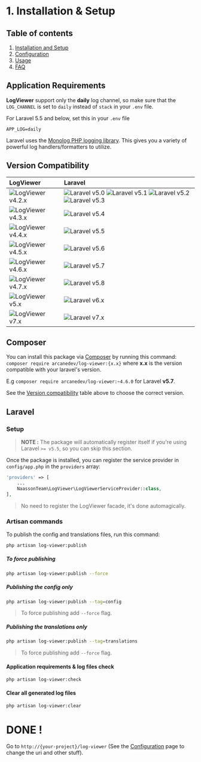 # 1. Installation & Setup

## Table of contents

  1. [Installation and Setup](1.Installation-and-Setup.md)
  2. [Configuration](2.Configuration.md)
  3. [Usage](3.Usage.md)
  4. [FAQ](4.FAQ.md)

## Application Requirements

**LogViewer** support only the **daily** log channel, so make sure that the `LOG_CHANNEL` is set to `daily` instead of `stack` in your `.env` file.

For Laravel 5.5 and below, set this in your `.env` file

`
APP_LOG=daily
`

Laravel uses the [Monolog PHP logging library](https://github.com/Seldaek/monolog). This gives you a variety of powerful log handlers/formatters to utilize.
 
## Version Compatibility

| LogViewer                             | Laravel                                                                                                             |
|:--------------------------------------|:--------------------------------------------------------------------------------------------------------------------|
| ![LogViewer v4.2.x][log_viewer_4_2_x] | ![Laravel v5.0][laravel_5_0] ![Laravel v5.1][laravel_5_1] ![Laravel v5.2][laravel_5_2] ![Laravel v5.3][laravel_5_3] |
| ![LogViewer v4.3.x][log_viewer_4_3_x] | ![Laravel v5.4][laravel_5_4]                                                                                        |
| ![LogViewer v4.4.x][log_viewer_4_4_x] | ![Laravel v5.5][laravel_5_5]                                                                                        |
| ![LogViewer v4.5.x][log_viewer_4_5_x] | ![Laravel v5.6][laravel_5_6]                                                                                        |
| ![LogViewer v4.6.x][log_viewer_4_6_x] | ![Laravel v5.7][laravel_5_7]                                                                                        |
| ![LogViewer v4.7.x][log_viewer_4_7_x] | ![Laravel v5.8][laravel_5_8]                                                                                        |
| ![LogViewer v5.x][log_viewer_5_x]     | ![Laravel v6.x][laravel_6_x]                                                                                        |
| ![LogViewer v7.x][log_viewer_7_x]     | ![Laravel v7.x][laravel_7_x]                                                                                        |

[laravel_5_0]:  https://img.shields.io/badge/v5.0-supported-brightgreen.svg?style=flat-square "Laravel v5.0"
[laravel_5_1]:  https://img.shields.io/badge/v5.1-supported-brightgreen.svg?style=flat-square "Laravel v5.1"
[laravel_5_2]:  https://img.shields.io/badge/v5.2-supported-brightgreen.svg?style=flat-square "Laravel v5.2"
[laravel_5_3]:  https://img.shields.io/badge/v5.3-supported-brightgreen.svg?style=flat-square "Laravel v5.3"
[laravel_5_4]:  https://img.shields.io/badge/v5.4-supported-brightgreen.svg?style=flat-square "Laravel v5.4"
[laravel_5_5]:  https://img.shields.io/badge/v5.5-supported-brightgreen.svg?style=flat-square "Laravel v5.5"
[laravel_5_6]:  https://img.shields.io/badge/v5.6-supported-brightgreen.svg?style=flat-square "Laravel v5.6"
[laravel_5_7]:  https://img.shields.io/badge/v5.7-supported-brightgreen.svg?style=flat-square "Laravel v5.7"
[laravel_5_8]:  https://img.shields.io/badge/v5.8-supported-brightgreen.svg?style=flat-square "Laravel v5.8"
[laravel_6_x]:  https://img.shields.io/badge/v6.x-supported-brightgreen.svg?style=flat-square "Laravel v6.x"
[laravel_7_x]:  https://img.shields.io/badge/v7.x-supported-brightgreen.svg?style=flat-square "Laravel v7.x"

[log_viewer_4_2_x]: https://img.shields.io/badge/version-4.2.x-blue.svg?style=flat-square "LogViewer v4.2.x"
[log_viewer_4_3_x]: https://img.shields.io/badge/version-4.3.x-blue.svg?style=flat-square "LogViewer v4.3.x"
[log_viewer_4_4_x]: https://img.shields.io/badge/version-4.4.x-blue.svg?style=flat-square "LogViewer v4.4.x"
[log_viewer_4_5_x]: https://img.shields.io/badge/version-4.5.x-blue.svg?style=flat-square "LogViewer v4.5.x"
[log_viewer_4_6_x]: https://img.shields.io/badge/version-4.6.x-blue.svg?style=flat-square "LogViewer v4.6.x"
[log_viewer_4_7_x]: https://img.shields.io/badge/version-4.7.x-blue.svg?style=flat-square "LogViewer v4.7.x"
[log_viewer_5_x]:   https://img.shields.io/badge/version-5.x-blue.svg?style=flat-square "LogViewer v5.x"
[log_viewer_7_x]:   https://img.shields.io/badge/version-7.x-blue.svg?style=flat-square "LogViewer v7.x"

## Composer

You can install this package via [Composer](http://getcomposer.org/) by running this command: `composer require arcanedev/log-viewer:{x.x}` where **x.x** is the version compatible with your laravel's version. 

E.g `composer require arcanedev/log-viewer:~4.6.0` for Laravel **v5.7**.

See the [Version compatibility](#version-compatibility) table above to choose the correct version.

## Laravel

### Setup

> **NOTE :** The package will automatically register itself if you're using Laravel `>= v5.5`, so you can skip this section.

Once the package is installed, you can register the service provider in `config/app.php` in the `providers` array:

```php
'providers' => [
    ...
    NaassonTeam\LogViewer\LogViewerServiceProvider::class,
],
```

> No need to register the LogViewer facade, it's done automagically.

### Artisan commands

To publish the config and translations files, run this command:

```bash
php artisan log-viewer:publish
```
##### To force publishing

```bash
php artisan log-viewer:publish --force
```

##### Publishing the config only

```bash
php artisan log-viewer:publish --tag=config
```

> To force publishing add `--force` flag.

##### Publishing the translations only

```bash
php artisan log-viewer:publish --tag=translations
```

> To force publishing add `--force` flag.

#### Application requirements & log files check

```bash
php artisan log-viewer:check
```
#### Clear all generated log files

```bash
php artisan log-viewer:clear
```

# DONE !

Go to `http://{your-project}/log-viewer` (See the [Configuration](https://github.com/NaassonTeam/LogViewer/wiki/3.-Configuration) page to change the uri and other stuff).
